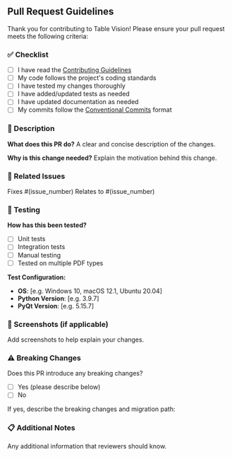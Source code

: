 ## Pull Request Guidelines

Thank you for contributing to Table Vision! Please ensure your pull request meets the following criteria:

### ✅ Checklist
- [ ] I have read the [Contributing Guidelines](../CONTRIBUTING.md)
- [ ] My code follows the project's coding standards
- [ ] I have tested my changes thoroughly
- [ ] I have added/updated tests as needed
- [ ] I have updated documentation as needed
- [ ] My commits follow the [Conventional Commits](https://conventionalcommits.org/) format

### 📝 Description
**What does this PR do?**
A clear and concise description of the changes.

**Why is this change needed?**
Explain the motivation behind this change.

### 🔗 Related Issues
Fixes #(issue_number)
Relates to #(issue_number)

### 🧪 Testing
**How has this been tested?**
- [ ] Unit tests
- [ ] Integration tests  
- [ ] Manual testing
- [ ] Tested on multiple PDF types

**Test Configuration:**
- **OS**: [e.g. Windows 10, macOS 12.1, Ubuntu 20.04]
- **Python Version**: [e.g. 3.9.7]
- **PyQt Version**: [e.g. 5.15.7]

### 📸 Screenshots (if applicable)
Add screenshots to help explain your changes.

### ⚠️ Breaking Changes
Does this PR introduce any breaking changes?
- [ ] Yes (please describe below)
- [ ] No

If yes, describe the breaking changes and migration path:

### 📋 Additional Notes
Any additional information that reviewers should know.
